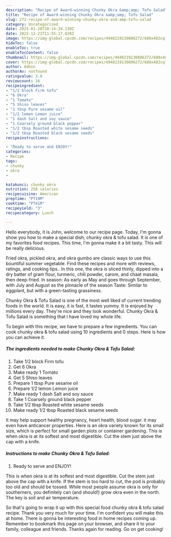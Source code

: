 ```yaml
---
description: "Recipe of Award-winning Chunky Okra &amp;amp; Tofu Salad"
title: "Recipe of Award-winning Chunky Okra &amp;amp; Tofu Salad"
slug: 272-recipe-of-award-winning-chunky-okra-and-amp-tofu-salad
category: Uncategorized
date: 2023-01-28T20:14:34.130Z
date: 2022-12-21T11:55:17.628Z
image: https://img-global.cpcdn.com/recipes/4948219130806272/680x482cq70/chunky-okra-tofu-salad-recipe-main-photo.jpg
hideToc: false
enableToc: true
enableTocContent: false
thumbnail: https://img-global.cpcdn.com/recipes/4948219130806272/680x482cq70/chunky-okra-tofu-salad-recipe-main-photo.jpg
cover: https://img-global.cpcdn.com/recipes/4948219130806272/680x482cq70/chunky-okra-tofu-salad-recipe-main-photo.jpg
author: Admin
authorAv: notfound
ratingvalue: 3.8
reviewcount: 16
recipeingredient:
- "1/2 block Firm tofu"
- "6 Okra"
- "1 Tomato"
- "5 Shiso leaves"
- "1 tbsp Pure sesame oil"
- "1/2 lemon Lemon juice"
- "1 dash Salt and soy sauce"
- "1 Coarsely ground black pepper"
- "1/2 tbsp Roasted white sesame seeds"
- "1/2 tbsp Roasted black sesame seeds"
recipeinstructions:

- "Ready to serve and ENJOY!"
categories:
- Recipe
tags:
- chunky
- okra
- 

katakunci: chunky okra  
nutrition: 258 calories
recipecuisine: American
preptime: "PT19M"
cooktime: "PT41M"
recipeyield: "3"
recipecategory: Lunch

---
```



Hello everybody, it is John, welcome to our recipe page. Today, I'm gonna show you how to make a special dish, chunky okra &amp; tofu salad. It is one of my favorites food recipes. This time, I'm gonna make it a bit tasty. This will be really delicious.

Fried okra, pickled okra, and okra gumbo are classic ways to use this bountiful summer vegetable. Find these recipes and more with reviews, ratings, and cooking tips.. In this one, the okra is sliced thinly, dipped into a dry batter of gram flour, turmeric, chili powder, carom, and chaat masala, then deep-fried. In season: As early as May and goes through September, with July and August as the pinnacle of the season Taste: Similar to eggplant, but with a green-tasting grassiness.

Chunky Okra &amp; Tofu Salad is one of the most well liked of current trending foods in the world. It is easy, it is fast, it tastes yummy. It is enjoyed by millions every day. They're nice and they look wonderful. Chunky Okra &amp; Tofu Salad is something that I have loved my whole life.


To begin with this recipe, we have to prepare a few ingredients. You can cook chunky okra &amp; tofu salad using 10 ingredients and 0 steps. Here is how you can achieve it.

<!--inarticleads1-->

##### The ingredients needed to make Chunky Okra &amp; Tofu Salad:

1. Take 1/2 block Firm tofu
1. Get 6 Okra
1. Make ready 1 Tomato
1. Get 5 Shiso leaves
1. Prepare 1 tbsp Pure sesame oil
1. Prepare 1/2 lemon Lemon juice
1. Make ready 1 dash Salt and soy sauce
1. Take 1 Coarsely ground black pepper
1. Take 1/2 tbsp Roasted white sesame seeds
1. Make ready 1/2 tbsp Roasted black sesame seeds


It may help support healthy pregnancy, heart health, blood sugar. it may even have anticancer properties. Here is an okra variety known for its small size, which is perfect for small garden plots or container gardening. This is when okra is at its softest and most digestible. Cut the stem just above the cap with a knife. 

<!--inarticleads2-->

##### Instructions to make Chunky Okra &amp; Tofu Salad:


1. Ready to serve and ENJOY!

This is when okra is at its softest and most digestible. Cut the stem just above the cap with a knife. If the stem is too hard to cut, the pod is probably too old and should be tossed. While most people assume okra is only for southerners, you definitely can (and should!) grow okra even in the north. The key is soil and air temperature. 

So that's going to wrap it up with this special food chunky okra &amp; tofu salad recipe. Thank you very much for your time. I'm confident you will make this at home. There is gonna be interesting food in home recipes coming up. Remember to bookmark this page on your browser, and share it to your family, colleague and friends. Thanks again for reading. Go on get cooking!
